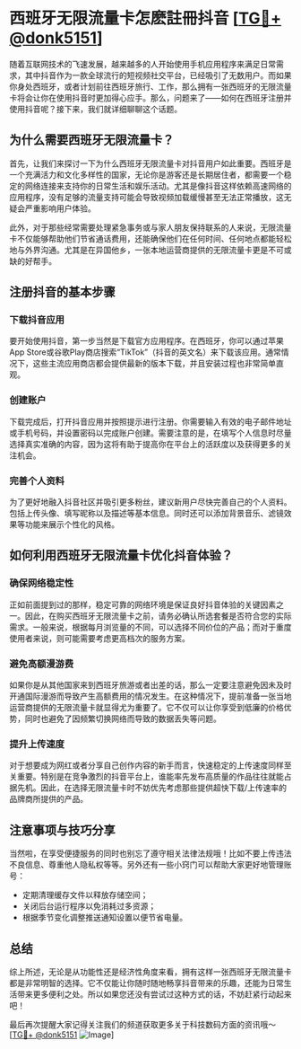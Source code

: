 # 西班牙无限流量卡怎麽註冊抖音 [[TG💪+ @donk5151](https://t.me/s/donk5151)]

随着互联网技术的飞速发展，越来越多的人开始使用手机应用程序来满足日常需求，其中抖音作为一款全球流行的短视频社交平台，已经吸引了无数用户。而如果你身处西班牙，或者计划前往西班牙旅行、工作，那么拥有一张西班牙的无限流量卡将会让你在使用抖音时更加得心应手。那么，问题来了——如何在西班牙注册并使用抖音呢？接下来，我们就详细聊聊这个话题。

## 为什么需要西班牙无限流量卡？

首先，让我们来探讨一下为什么西班牙无限流量卡对抖音用户如此重要。西班牙是一个充满活力和文化多样性的国家，无论你是游客还是长期居住者，都需要一个稳定的网络连接来支持你的日常生活和娱乐活动。尤其是像抖音这样依赖高速网络的应用程序，没有足够的流量支持可能会导致视频加载缓慢甚至无法正常播放，这无疑会严重影响用户体验。

此外，对于那些经常需要处理紧急事务或与家人朋友保持联系的人来说，无限流量卡不仅能够帮助他们节省通话费用，还能确保他们在任何时间、任何地点都能轻松地与外界沟通。尤其是在异国他乡，一张本地运营商提供的无限流量卡更是不可或缺的好帮手。

## 注册抖音的基本步骤

### 下载抖音应用

要开始使用抖音，第一步当然是下载官方应用程序。在西班牙，你可以通过苹果App Store或谷歌Play商店搜索“TikTok”（抖音的英文名）来下载该应用。通常情况下，这些主流应用商店都会提供最新的版本下载，并且安装过程也非常简单直观。

### 创建账户

下载完成后，打开抖音应用并按照提示进行注册。你需要输入有效的电子邮件地址或手机号码，并设置密码以完成账户创建。需要注意的是，在填写个人信息时尽量选择真实准确的内容，因为这将有助于提高你在平台上的活跃度以及获得更多的关注机会。

### 完善个人资料

为了更好地融入抖音社区并吸引更多粉丝，建议新用户尽快完善自己的个人资料。包括上传头像、填写昵称以及描述等基本信息。同时还可以添加背景音乐、滤镜效果等功能来展示个性化的风格。

## 如何利用西班牙无限流量卡优化抖音体验？

### 确保网络稳定性

正如前面提到过的那样，稳定可靠的网络环境是保证良好抖音体验的关键因素之一。因此，在购买西班牙无限流量卡之前，请务必确认所选套餐是否符合您的实际需求。一般来说，根据每月浏览量的不同，可以选择不同价位的产品；而对于重度使用者来说，则可能需要考虑更高档次的服务方案。

### 避免高额漫游费

如果你是从其他国家来到西班牙旅游或者出差的话，那么一定要注意避免因未及时开通国际漫游而导致产生高额费用的情况发生。在这种情况下，提前准备一张当地运营商提供的无限流量卡就显得尤为重要了。它不仅可以让你享受到低廉的价格优势，同时也避免了因频繁切换网络而导致的数据丢失等问题。

### 提升上传速度

对于想要成为网红或者分享自己创作内容的新手而言，快速稳定的上传速度同样至关重要。特别是在竞争激烈的抖音平台上，谁能率先发布高质量的作品往往就能占据先机。因此，在选择无限流量卡时不妨优先考虑那些提供超快下载/上传速率的品牌商所提供的产品。

## 注意事项与技巧分享

当然啦，在享受便捷服务的同时也别忘了遵守相关法律法规哦！比如不要上传违法不良信息、尊重他人隐私权等等。另外还有一些小窍门可以帮助大家更好地管理账号：

- 定期清理缓存文件以释放存储空间；
- 关闭后台运行程序以免消耗过多资源；
- 根据季节变化调整推送通知设置以便节省电量。

## 总结

综上所述，无论是从功能性还是经济性角度来看，拥有这样一张西班牙无限流量卡都是非常明智的选择。它不仅能让你随时随地畅享抖音带来的乐趣，还能为日常生活带来更多便利之处。所以如果您还没有尝试过这种方式的话，不妨赶紧行动起来吧！

最后再次提醒大家记得关注我们的频道获取更多关于科技数码方面的资讯哦～ [[TG💪+ @donk5151](https://t.me/s/donk5151) ![Image](https://i.postimg.cc/rwNCRYN7/Snipaste-2025-04-30-17-27-05.png)]